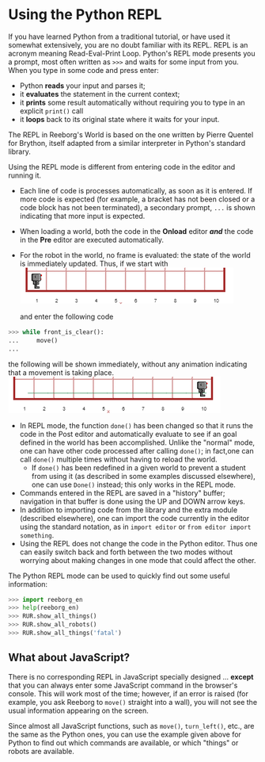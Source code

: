 # Using the Python REPL

If you have learned Python from a traditional tutorial, or have used it somewhat extensively, you are no doubt familiar with its REPL.   REPL is an acronym meaning Read-Eval-Print Loop.  Python's REPL mode presents you a prompt, most often written as `>>>` and waits for some input from you.  When you type in some code and press enter:

* Python **reads** your input and parses it;
* it **evaluates** the statement in the current context;
* it **prints** some result automatically without requiring you to type in an explicit `print()` call
* it **loops** back to its original state where it waits for your input.

The REPL in Reeborg's World is based on the one written by Pierre Quentel for Brython, itself adapted from a similar interpreter in Python's standard library.

Using the REPL mode is different from entering code in the editor and running it.

* Each line of code is processes automatically, as soon as it is entered.  If more code is expected \(for example, a bracket has not been closed or a code block has not been terminated\), a secondary prompt, `...` is shown indicating that more input is expected.
* When loading a world, both the code in the **Onload** editor _**and**_ the code in the **Pre** editor are executed automatically.
* For the robot in the world, no frame is evaluated: the state of the world is immediately updated.  Thus, if we start with ![](/assets/repl_world1.png)

  and enter the following code

```py
>>> while front_is_clear():
...     move()
...
```

the following will be shown immediately, without any animation indicating that a movement is taking place.![](/assets/repl_world2.png)

* In REPL mode, the function `done()` has been changed so that it runs the code in the Post editor and automatically evaluate to see if an goal defined in the world has been accomplished. Unlike the "normal" mode, one can have other code processed after calling `done()`; in fact,one can call `done()` multiple times without having to reload the world.
  * If `done()` has been redefined in a given world to prevent a student from using it \(as described in some examples discussed elsewhere\), one can use `Done()` instead; this only works in the REPL mode.
* Commands entered in the REPL are saved in a "history" buffer; navigation in that buffer is done using the UP and DOWN arrow keys.
* In addition to importing code from the library and the extra module \(described elsewhere\), one can import the code currently in the editor using the standard notation, as in `import editor` or `from editor import something`.
* Using the REPL does not change the code in the Python editor. Thus one can easily switch back and forth between the two modes without worrying about making changes in one mode that could affect the other.

The Python REPL mode can be used to quickly find out some useful information:

```py
>>> import reeborg_en
>>> help(reeborg_en)
>>> RUR.show_all_things()
>>> RUR.show_all_robots()
>>> RUR.show_all_things('fatal')
```

## What about JavaScript?

There is no corresponding REPL in JavaScript specially designed  ... **except** that you can always enter some JavaScript command in the browser's console.  This will work most of the time; however, if an error is raised \(for example, you ask Reeborg to `move()` straight into a wall\), you will not see the usual information appearing on the screen.

Since almost all JavaScript functions, such as `move()`, `turn_left()`, etc., are the same as the Python ones, you can use the example given above for Python to find out which commands are available, or which "things" or robots are available.

